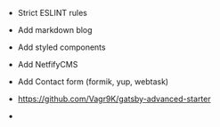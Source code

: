 * Strict ESLINT rules
* Add markdown blog
* Add styled components
* Add NetfifyCMS

* Add Contact form (formik, yup, webtask)
* https://github.com/Vagr9K/gatsby-advanced-starter
*
